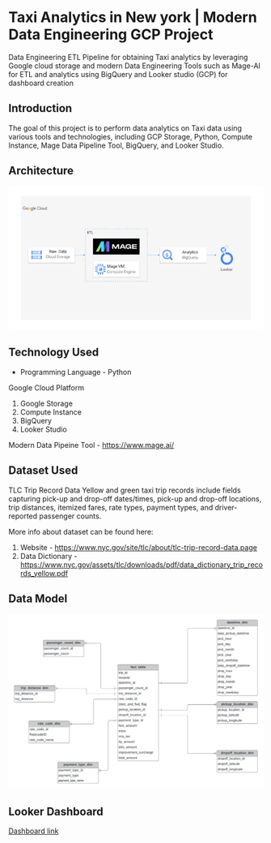 # Taxi Analytics in New york | Modern Data Engineering GCP Project
Data Engineering ETL Pipeline for obtaining Taxi analytics by leveraging Google cloud storage and modern Data Engineering Tools such as Mage-AI for ETL and analytics using BigQuery  and Looker studio (GCP) for dashboard creation

## Introduction

The goal of this project is to perform data analytics on Taxi data using various tools and technologies, including GCP Storage, Python, Compute Instance, Mage Data Pipeline Tool, BigQuery, and Looker Studio.

## Architecture 
<img src="architecture.jpg">

## Technology Used
- Programming Language - Python

Google Cloud Platform
1. Google Storage
2. Compute Instance 
3. BigQuery
4. Looker Studio

Modern Data Pipeine Tool - https://www.mage.ai/


## Dataset Used
TLC Trip Record Data
Yellow and green taxi trip records include fields capturing pick-up and drop-off dates/times, pick-up and drop-off locations, trip distances, itemized fares, rate types, payment types, and driver-reported passenger counts. 

More info about dataset can be found here:
1. Website - https://www.nyc.gov/site/tlc/about/tlc-trip-record-data.page
2. Data Dictionary - https://www.nyc.gov/assets/tlc/downloads/pdf/data_dictionary_trip_records_yellow.pdf

## Data Model
<img src="data_model.jpeg">

## Looker Dashboard 
[Dashboard link](https://lookerstudio.google.com/reporting/a414e0c5-b385-4ccf-9961-849d9289a489)

